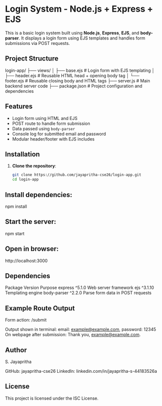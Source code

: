 #  Login System - Node.js + Express + EJS

This is a basic login system built using **Node.js**, **Express**, **EJS**, and **body-parser**. It displays a login form using EJS templates and handles form submissions via POST requests.

##  Project Structure

login-app/
├── views/
│ ├── base.ejs # Login form with EJS templating
│ ├── header.ejs # Reusable HTML head + opening body tag
│ └── footer.ejs # Reusable closing body and HTML tags
├── server.js # Main backend server code
├── package.json # Project configuration and dependencies


## Features

- Login form using HTML and EJS
- POST route to handle form submission
- Data passed using `body-parser`
- Console log for submitted email and password
- Modular header/footer with EJS includes

## Installation

1. **Clone the repository**:
   ```bash
   git clone https://github.com/jayapritha-cse26/login-app.git
   cd login-app

## Install dependencies:

   npm install

## Start the server:

npm start
## Open in browser:

http://localhost:3000

## Dependencies
Package	                     Version	                  Purpose
express	                     ^5.1.0             	Web server framework
ejs                        	 ^3.1.10	                Templating engine
body-parser	                 ^2.2.0              	Parse form data in POST requests

## Example Route Output
Form action: /submit

Output shown in terminal:
email: example@example.com, password: 12345
On webpage after submission:
Thank you, example@example.com.
## Author
S. Jayapritha

GitHub: jayapritha-cse26
LinkedIn: linkedin.com/in/jayapritha-s-44183526a

## License
This project is licensed under the ISC License.


